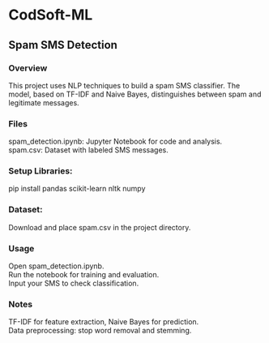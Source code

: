 # CodSoft-ML
## Spam SMS Detection
### Overview
This project uses NLP techniques to build a spam SMS classifier. The model, based on TF-IDF and Naive Bayes, distinguishes between spam and legitimate messages.

### Files
spam_detection.ipynb: Jupyter Notebook for code and analysis.  
spam.csv: Dataset with labeled SMS messages.  
### Setup Libraries:
pip install pandas scikit-learn nltk numpy  
### Dataset:
Download and place spam.csv in the project directory.  
### Usage
Open spam_detection.ipynb.  
Run the notebook for training and evaluation.  
Input your SMS to check classification.  
### Notes
TF-IDF for feature extraction, Naive Bayes for prediction.  
Data preprocessing: stop word removal and stemming.
